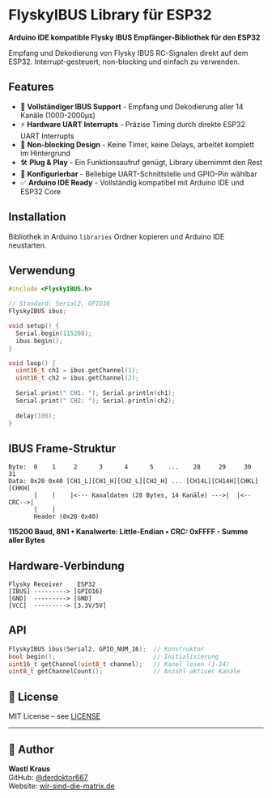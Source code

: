# FlyskyIBUS Library für ESP32

**Arduino IDE kompatible Flysky IBUS Empfänger-Bibliothek für den ESP32**

Empfang und Dekodierung von Flysky IBUS RC-Signalen direkt auf dem ESP32. Interrupt-gesteuert, non-blocking und einfach zu verwenden.

## Features

- 📡 **Vollständiger IBUS Support** - Empfang und Dekodierung aller 14 Kanäle (1000-2000µs)
- ⚡ **Hardware UART Interrupts** - Präzise Timing durch direkte ESP32 UART Interrupts
- 🚫 **Non-blocking Design** - Keine Timer, keine Delays, arbeitet komplett im Hintergrund
- 🛠️ **Plug & Play** - Ein Funktionsaufruf genügt, Library übernimmt den Rest
- 🔧 **Konfigurierbar** - Beliebige UART-Schnittstelle und GPIO-Pin wählbar
- ✅ **Arduino IDE Ready** - Vollständig kompatibel mit Arduino IDE und ESP32 Core

## Installation

Bibliothek in Arduino `libraries` Ordner kopieren und Arduino IDE neustarten.

## Verwendung

```cpp
#include <FlyskyIBUS.h>

// Standard: Serial2, GPIO16
FlyskyIBUS ibus;

void setup() {
  Serial.begin(115200);
  ibus.begin();
}

void loop() {
  uint16_t ch1 = ibus.getChannel(1);
  uint16_t ch2 = ibus.getChannel(2);
  
  Serial.print(" CH1: "); Serial.println(ch1);
  Serial.print(" CH2: "); Serial.println(ch2);
  
  delay(100);
}
```

## IBUS Frame-Struktur

```
Byte:  0    1     2      3      4      5    ...    28     29     30    31
Data: 0x20 0x40 [CH1_L][CH1_H][CH2_L][CH2_H] ... [CH14L][CH14H][CHKL][CHKH]
       |    |    |<--- Kanaldaten (28 Bytes, 14 Kanäle) --->|  |<--CRC-->|
       |    |
       Header (0x20 0x40)
```

**115200 Baud, 8N1 • Kanalwerte: Little-Endian • CRC: 0xFFFF - Summe aller Bytes**

## Hardware-Verbindung

```
Flysky Receiver    ESP32
[IBUS] ---------> [GPIO16]
[GND]  ---------> [GND]
[VCC]  ---------> [3.3V/5V]
```

## API

```cpp
FlyskyIBUS ibus(Serial2, GPIO_NUM_16);  // Konstruktor
bool begin();                           // Initialisierung
uint16_t getChannel(uint8_t channel);   // Kanal lesen (1-14)
uint8_t getChannelCount();              // Anzahl aktiver Kanäle
```

## 📄 License

MIT License – see [LICENSE](LICENSE)

---

## 👤 Author

**Wastl Kraus**  
GitHub: [@derdoktor667](https://github.com/derdoktor667)  
Website: [wir-sind-die-matrix.de](https://wir-sind-die-matrix.de)
